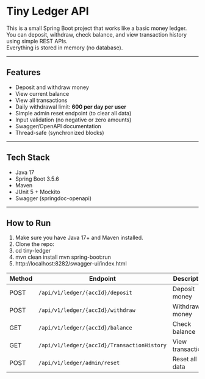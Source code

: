 # Tiny Ledger API

This is a small Spring Boot project that works like a basic money ledger.  
You can deposit, withdraw, check balance, and view transaction history using simple REST APIs.  
Everything is stored in memory (no database).

---

## Features

- Deposit and withdraw money  
- View current balance  
- View all transactions  
- Daily withdrawal limit: **600 per day per user**  
- Simple admin reset endpoint (to clear all data)  
- Input validation (no negative or zero amounts)  
- Swagger/OpenAPI documentation  
- Thread-safe (synchronized blocks)  

---

## Tech Stack

- Java 17  
- Spring Boot 3.5.6  
- Maven  
- JUnit 5 + Mockito  
- Swagger (springdoc-openapi)  

---

## How to Run

1. Make sure you have Java 17+ and Maven installed.
2. Clone the repo:
3. cd tiny-ledger
4. mvn clean install
   mvn spring-boot:run
5. http://localhost:8282/swagger-ui/index.html

| Method | Endpoint                                    | Description       |
| ------ | ------------------------------------------- | ----------------- |
| POST   | `/api/v1/ledger/{accId}/deposit`            | Deposit money     |
| POST   | `/api/v1/ledger/{accId}/withdraw`           | Withdraw money    |
| GET    | `/api/v1/ledger/{accId}/balance`            | Check balance     |
| GET    | `/api/v1/ledger/{accId}/TransactionHistory` | View transactions |
| POST   | `/api/v1/ledger/admin/reset`                | Reset all data    |




